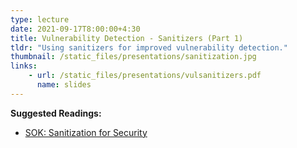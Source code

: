 ```yaml
---
type: lecture
date: 2021-09-17T8:00:00+4:30
title: Vulnerability Detection - Sanitizers (Part 1)
tldr: "Using sanitizers for improved vulnerability detection."
thumbnail: /static_files/presentations/sanitization.jpg
links:
    - url: /static_files/presentations/vulsanitizers.pdf
      name: slides
---
```

**Suggested Readings:**
- [SOK: Sanitization for Security](https://oaklandsok.github.io/papers/song2019.pdf)